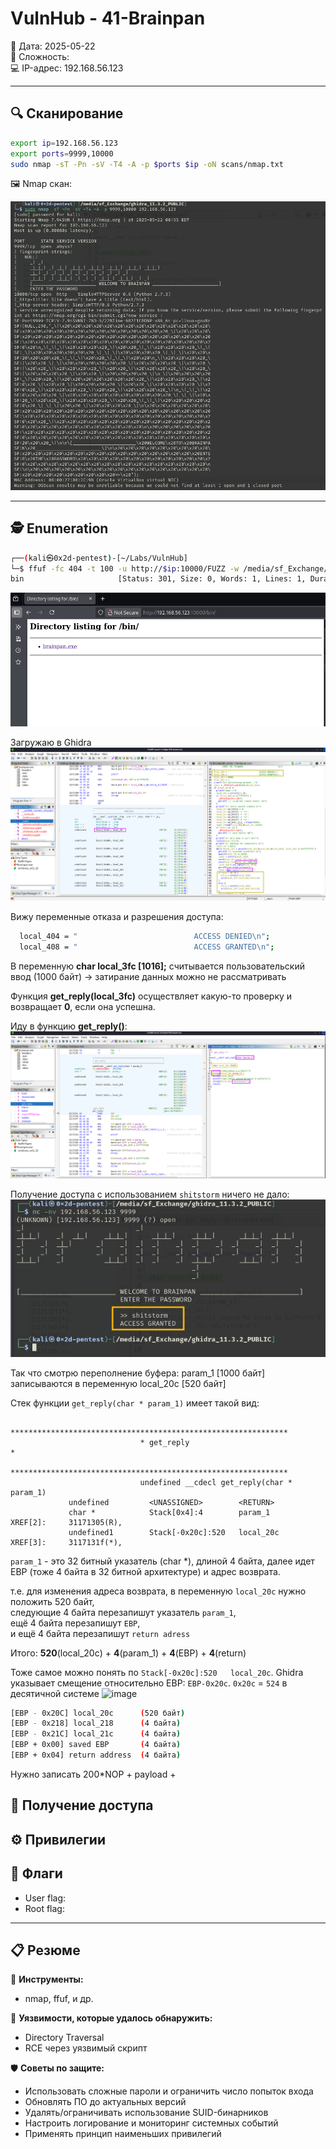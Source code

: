 # VulnHub - 41-Brainpan

📅 Дата: 2025-05-22  
🧠 Сложность:  
💻 IP-адрес: 192.168.56.123  

---

## 🔍 Сканирование

```bash
export ip=192.168.56.123
export ports=9999,10000
sudo nmap -sT -Pn -sV -T4 -A -p $ports $ip -oN scans/nmap.txt
```

🖼️ Nmap скан:

![nmap scan](screenshots/nmap_scan.png)

---

## 🕵️ Enumeration
```bash
┌──(kali㉿0x2d-pentest)-[~/Labs/VulnHub]
└─$ ffuf -fc 404 -t 100 -u http://$ip:10000/FUZZ -w /media/sf_Exchange/Dictionaries/Dir/directory-list-2.3-medium.txt
bin                     [Status: 301, Size: 0, Words: 1, Lines: 1, Duration: 18ms]
```
![brainpan scan](screenshots/brainpan.exe.png)

Загружаю в Ghidra
![ghidra 1](screenshots/gh1.png)

Вижу переменные отказа и разрешения доступа:
```bash
  local_404 = "                          ACCESS DENIED\n";
  local_408 = "                          ACCESS GRANTED\n";
```
В переменную **char local_3fc [1016];** считывается пользовательский ввод (1000 байт) -> затирание данных можно не рассматривать

Функция **get_reply(local_3fc)** осуществляет какую-то проверку и возвращает **0**, если она успешна.

Иду в функцию **get_reply()**:
![ghidra 2](screenshots/gh2.png)

Получение доступа с использованием `shitstorm` ничего не дало:  
![ghidra 3](screenshots/gh3.png)

Так что смотрю переполнение буфера: param_1 [1000 байт] записываются в переменную local_20c [520 байт]

Стек функции `get_reply(char * param_1)` имеет такой вид:
```
                             **************************************************************
                             * get_reply                                                  *
                             **************************************************************
                             undefined __cdecl get_reply(char * param_1)
             undefined         <UNASSIGNED>        <RETURN>
             char *            Stack[0x4]:4        param_1                                 XREF[2]:     31171305(R), 
             undefined1        Stack[-0x20c]:520   local_20c                               XREF[3]:     3117131f(*), 
```
`param_1` - это 32 битный указатель (char *), длиной 4 байта, далее идет EBP (тоже 4 байта в 32 битной архитектуре) и адрес возврата.  
  
т.е. для изменения адреса возврата, в переменную `local_20c` нужно положить 520 байт,  
следующие 4 байта перезапишут указатель `param_1`,  
ещё 4 байта перезапишут `EBP`,  
и ещё 4 байта перезапишут `return adress`  
  
Итого: **520**(local_20c) + **4**(param_1) + **4**(EBP) + **4**(return)

Тоже самое можно понять по `Stack[-0x20c]:520   local_20c`.
Ghidra указывает смещение относительно EBP: `EBP-0x20c`.
`0x20c` = `524` в десятичной системе
<img width="646" height="268" alt="image" src="https://github.com/user-attachments/assets/ff1ab201-d2aa-41d1-8145-532468db6179" />

  
```bash
[EBP - 0x20C] local_20c      (520 байт)
[EBP - 0x218] local_218      (4 байта)
[EBP - 0x21C] local_21c      (4 байта)
[EBP + 0x00] saved EBP       (4 байта)
[EBP + 0x04] return address  (4 байта)
```

Нужно записать 200*NOP + payload + 



## 📂 Получение доступа



## ⚙️ Привилегии



## 🏁 Флаги

- User flag: 
- Root flag: 

---

## 📋 Резюме

🧰 **Инструменты:**
  - nmap, ffuf, и др.

🚨 **Уязвимости, которые удалось обнаружить:**  
  - Directory Traversal  
  - RCE через уязвимый скрипт  

🛡 **Советы по защите:**
  - Использовать сложные пароли и ограничить число попыток входа
  - Обновлять ПО до актуальных версий
  - Удалять/ограничивать использование SUID-бинарников
  - Настроить логирование и мониторинг системных событий
  - Применять принцип наименьших привилегий


